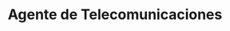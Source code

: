 ---
title: "Agente de Telecomunicaciones"
url: /san-jose-de-las-lajas/agente-de-telecomunicaciones-avenida-51/
shop: Handy
---